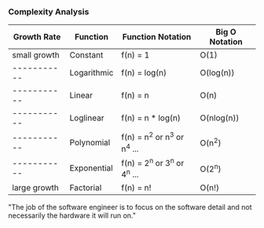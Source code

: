 ### Complexity Analysis

| Growth Rate  | Function    | Function Notation                                          | Big O Notation   |
|--------------|-------------|------------------------------------------------------------|------------------|
| small growth | Constant    | f(n) = 1                                                   | O(1)             |
| -----------  | Logarithmic | f(n) = log(n)                                              | O(log(n))        |
| -----------  | Linear      | f(n) = n                                                   | O(n)             |
| -----------  | Loglinear   | f(n) = n * log(n)                                          | O(nlog(n))       |
| -----------  | Polynomial  | f(n) = n<sup>2</sup> or n<sup>3</sup> or n<sup>4</sup> ... | O(n<sup>2</sup>) |
| -----------  | Exponential | f(n) = 2<sup>n</sup> or 3<sup>n</sup> or 4<sup>n</sup> ... | O(2<sup>n</sup>) |
| large growth | Factorial   | f(n) = n!                                                  | O(n!)            |

"The job of the software engineer is to focus on the software detail and not necessarily the hardware it will run on."

